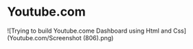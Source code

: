 # Youtube.com
![Trying to build Youtube.come Dashboard using Html and Css](Youtube.com/Screenshot (806).png)
